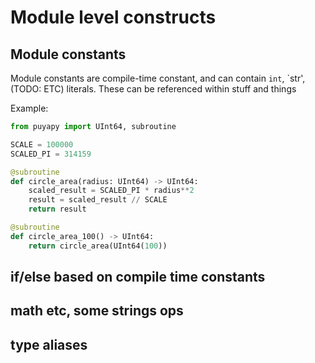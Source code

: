 # Module level constructs

## Module constants

Module constants are compile-time constant, and can contain `int`, `str', (TODO: ETC) literals. 
These can be referenced within stuff and things

Example:

```python
from puyapy import UInt64, subroutine

SCALE = 100000
SCALED_PI = 314159

@subroutine
def circle_area(radius: UInt64) -> UInt64:
    scaled_result = SCALED_PI * radius**2
    result = scaled_result // SCALE
    return result

@subroutine
def circle_area_100() -> UInt64:
    return circle_area(UInt64(100))
```


## if/else based on compile time constants
## math etc, some strings ops
## type aliases
